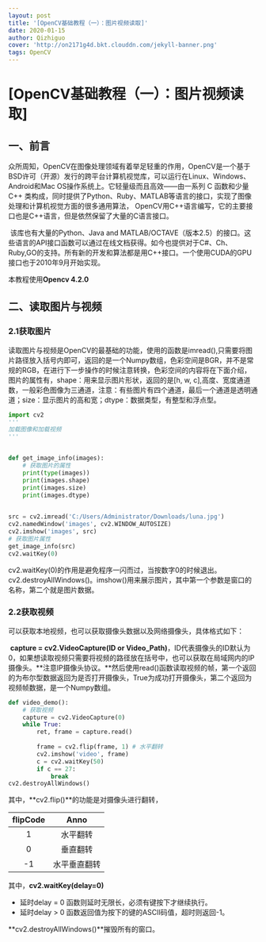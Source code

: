 ```yaml
---
layout: post
title: '[OpenCV基础教程（一）：图片视频读取]'
date: 2020-01-15
author: Qizhiguo
cover: 'http://on2171g4d.bkt.clouddn.com/jekyll-banner.png'
tags: OpenCV
---
```

# [OpenCV基础教程（一）：图片视频读取]

## 一、前言

​        众所周知，OpenCV在图像处理领域有着举足轻重的作用，OpenCV是一个基于BSD许可（开源）发行的跨平台计算机视觉库，可以运行在Linux、Windows、Android和Mac OS操作系统上。它轻量级而且高效——由一系列 C 函数和少量 C++ 类构成，同时提供了Python、Ruby、MATLAB等语言的接口，实现了图像处理和计算机视觉方面的很多通用算法，    OpenCV用C++语言编写，它的主要接口也是C++语言，但是依然保留了大量的C语言接口。

​        该库也有大量的Python、Java and MATLAB/OCTAVE（版本2.5）的接口。这些语言的API接口函数可以通过在线文档获得。如今也提供对于C#、Ch、Ruby,GO的支持。
​         所有新的开发和算法都是用C++接口。一个使用CUDA的GPU接口也于2010年9月开始实现。

本教程使用**Opencv 4.2.0**

##  二、读取图片与视频

### 2.1获取图片

​        读取图片与视频是OpenCV的最基础的功能，使用的函数是imread(),只需要将图片路径放入括号内即可，返回的是一个Numpy数组，色彩空间是BGR，并不是常规的RGB，在进行下一步操作的时候注意转换，色彩空间的内容将在下面介绍，图片的属性有，shape：用来显示图片形状，返回的是[h, w, c],高度、宽度通道数，一般彩色图像为三通道，注意：有些图片有四个通道，最后一个通道是透明通道；size：显示图片的高和宽；dtype：数据类型，有整型和浮点型。

```python
import cv2
'''
加载图像和加载视频
'''


def get_image_info(images):
    # 获取图片的属性
    print(type(images))
    print(images.shape)
    print(images.size)
    print(images.dtype)

    
src = cv2.imread('C:/Users/Administrator/Downloads/luna.jpg')
cv2.namedWindow('images', cv2.WINDOW_AUTOSIZE)
cv2.imshow('images', src)
# 获取图片属性
get_image_info(src)
cv2.waitKey(0)
```

​        cv2.waitKey(0)的作用是避免程序一闪而过，当按数字0的时候退出。cv2.destroyAllWindows()。imshow()用来展示图片，其中第一个参数是窗口的名称，第二个就是图片数据。

### 2.2获取视频

可以获取本地视频，也可以获取摄像头数据以及网络摄像头，具体格式如下：

​        **capture = cv2.VideoCapture(ID or Video_Path)**，ID代表摄像头的ID默认为0，如果想读取视频只需要将视频的路径放在括号中，也可以获取在局域网内的IP摄像头。**注意IP摄像头协议。**然后使用read()函数读取视频的帧，第一个返回的为布尔型数据返回为是否打开摄像头，True为成功打开摄像头，第二个返回为视频帧数据，是一个Numpy数组。

```python
def video_demo():
    # 获取视频
    capture = cv2.VideoCapture(0)
    while True:
        ret, frame = capture.read()
        
        frame = cv2.flip(frame, 1) # 水平翻转
        cv2.imshow('video', frame)
        c = cv2.waitKey(50)
        if c == 27:
            break
cv2.destroyAllWindows()
```

其中，**cv2.flip()**的功能是对摄像头进行翻转，

| flipCode |     Anno     |
| :------: | :----------: |
|    1     |   水平翻转   |
|    0     |   垂直翻转   |
|    -1    | 水平垂直翻转 |

其中，**cv2.waitKey(delay=0)** 

- 延时delay = 0 函数则延时无限长，必须有键按下才继续执行。 
- 延时delay > 0 函数返回值为按下的键的ASCII码值，超时则返回-1。

**cv2.destroyAllWindows()**摧毁所有的窗口。



